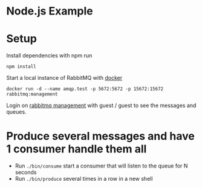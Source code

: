 Node.js Example
===============

# Setup

Install dependencies with npm run

    npm install

Start a local instance of RabbitMQ with [docker][]

    docker run -d --name amqp.test -p 5672:5672 -p 15672:15672 rabbitmq:management

Login on [rabbitmq management][] with guest / guest to see the messages and
queues.

# Produce several messages and have 1 consumer handle them all
- Run `./bin/consume` start a consumer that will listen to the queue for N seconds
- Run `./bin/produce` several times in a row in a new shell

[docker]: https://docs.docker.com/
[rabbitmq management]: http://localhost:15672/